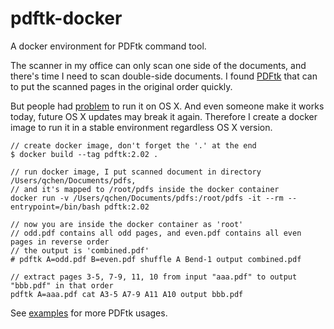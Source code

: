 # pdftk-docker

A docker environment for PDFtk command tool.

The scanner in my office can only scan one side of the documents, and there's time 
I need to scan double-side documents. I found [PDFtk](https://www.pdflabs.com/tools/pdftk-the-pdf-toolkit/)
that can to put the scanned pages in the original order quickly.

But people had [problem](https://stackoverflow.com/questions/39750883/pdftk-hanging-on-macos-sierra) to run
it on OS X. And even someone make it works today, future OS X updates may break it again.
Therefore I create a docker image to run it in a stable environment regardless OS X version.

```
// create docker image, don't forget the '.' at the end
$ docker build --tag pdftk:2.02 . 

// run docker image, I put scanned document in directory /Users/qchen/Documents/pdfs,
// and it's mapped to /root/pdfs inside the docker container
docker run -v /Users/qchen/Documents/pdfs:/root/pdfs -it --rm --entrypoint=/bin/bash pdftk:2.02

// now you are inside the docker container as 'root'
// odd.pdf contains all odd pages, and even.pdf contains all even pages in reverse order
// the output is 'combined.pdf'
# pdftk A=odd.pdf B=even.pdf shuffle A Bend-1 output combined.pdf 

// extract pages 3-5, 7-9, 11, 10 from input "aaa.pdf" to output "bbb.pdf" in that order
pdftk A=aaa.pdf cat A3-5 A7-9 A11 A10 output bbb.pdf
```

See [examples](https://www.pdflabs.com/docs/pdftk-cli-examples/) for more PDFtk usages.
